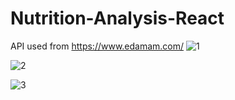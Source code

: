 ﻿# Nutrition-Analysis-React

 API used from https://www.edamam.com/
![1](https://github.com/HannaFleming/Nutrition-Analysis---React/assets/124400864/b57b2ab3-04c2-45a6-af2b-4b557dbaa94a)

![2](https://github.com/HannaFleming/Nutrition-Analysis---React/assets/124400864/5390579a-45af-4fd4-9a97-3e033d3929ad)


![3](https://github.com/HannaFleming/Nutrition-Analysis---React/assets/124400864/f3079b9b-9608-43e1-a377-96794a1d0170)
